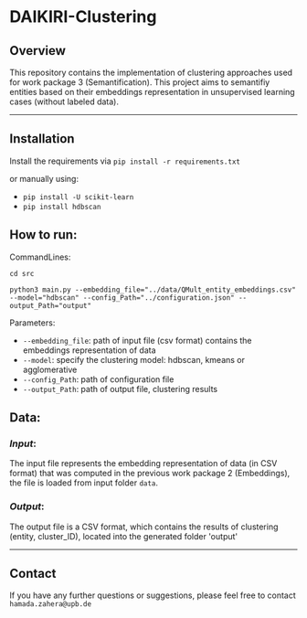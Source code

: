 # DAIKIRI-Clustering

## Overview
This repository contains the implementation of clustering approaches used for work package 3 (Semantification). 
This project aims to semantifiy entities based on their embeddings representation in unsupervised learning cases (without labeled data). 

--- 
## Installation 
Install the requirements via ```pip install -r requirements.txt```

or manually using: 
* ```pip install -U scikit-learn```
* ```pip install hdbscan```

## How to run:

CommandLines: 

```cd src```

```python3 main.py --embedding_file="../data/QMult_entity_embeddings.csv" --model="hdbscan" --config_Path="../configuration.json" --output_Path="output"``` 

Parameters: 
* ```--embedding_file```: path of input file (csv format) contains the embeddings representation of data
* ```--model```: specify the clustering model: hdbscan, kmeans or agglomerative
* ```--config_Path```: path of configuration file
* ```--output_Path```: path of output file, clustering results
## Data: 

### *Input*: 
The input file represents the embedding representation of data (in CSV format) that was computed in the previous work package 2 (Embeddings), the file is loaded from input folder `data`.

### *Output*:

The output file is a CSV format, which contains the results of clustering (entity, cluster_ID), located into the generated folder 'output' 

---
## Contact
If you have any further questions or suggestions, please feel free to contact `hamada.zahera@upb.de`

